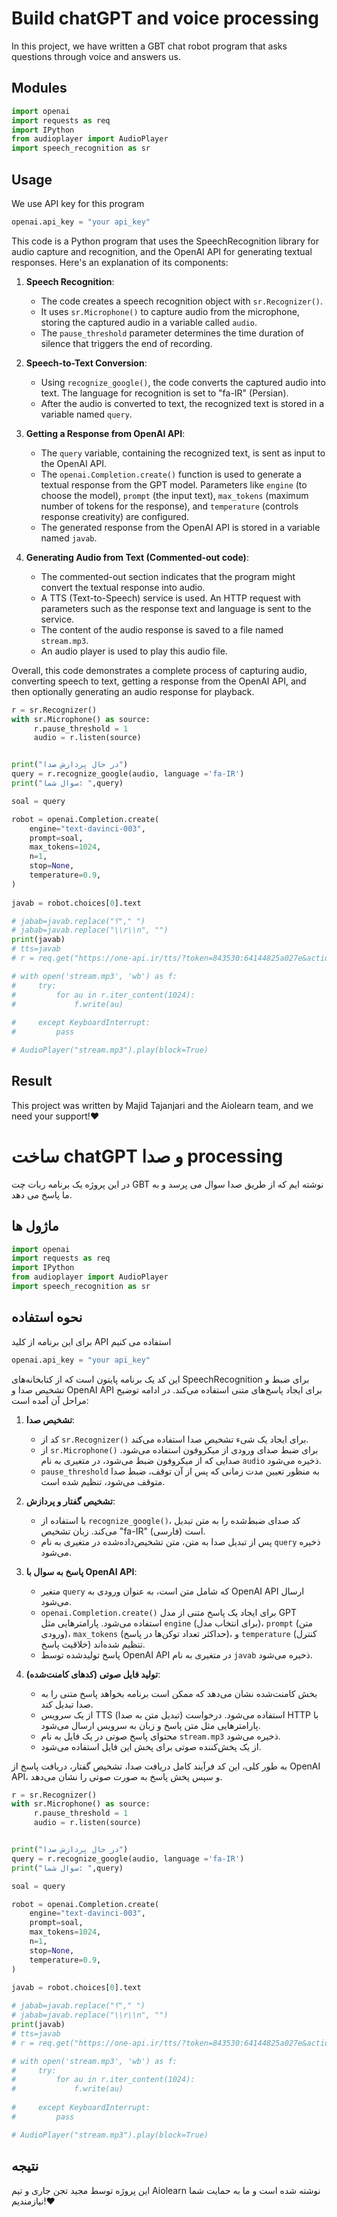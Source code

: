 # Build chatGPT and voice processing

In this project, we have written a GBT chat robot program that asks questions through voice and answers us.

## Modules

```python
import openai
import requests as req 
import IPython
from audioplayer import AudioPlayer
import speech_recognition as sr 
```

## Usage

We use API key for this program

```python
openai.api_key = "your api_key"
```

This code is a Python program that uses the SpeechRecognition library for audio capture and recognition, and the OpenAI API for generating textual responses. Here's an explanation of its components:

1. **Speech Recognition**:
   - The code creates a speech recognition object with `sr.Recognizer()`.
   - It uses `sr.Microphone()` to capture audio from the microphone, storing the captured audio in a variable called `audio`.
   - The `pause_threshold` parameter determines the time duration of silence that triggers the end of recording.

2. **Speech-to-Text Conversion**:
   - Using `recognize_google()`, the code converts the captured audio into text. The language for recognition is set to "fa-IR" (Persian).
   - After the audio is converted to text, the recognized text is stored in a variable named `query`.

3. **Getting a Response from OpenAI API**:
   - The `query` variable, containing the recognized text, is sent as input to the OpenAI API.
   - The `openai.Completion.create()` function is used to generate a textual response from the GPT model. Parameters like `engine` (to choose the model), `prompt` (the input text), `max_tokens` (maximum number of tokens for the response), and `temperature` (controls response creativity) are configured.
   - The generated response from the OpenAI API is stored in a variable named `javab`.

4. **Generating Audio from Text (Commented-out code)**:
   - The commented-out section indicates that the program might convert the textual response into audio.
   - A TTS (Text-to-Speech) service is used. An HTTP request with parameters such as the response text and language is sent to the service.
   - The content of the audio response is saved to a file named `stream.mp3`.
   - An audio player is used to play this audio file.

Overall, this code demonstrates a complete process of capturing audio, converting speech to text, getting a response from the OpenAI API, and then optionally generating an audio response for playback.

```python
r = sr.Recognizer()
with sr.Microphone() as source: 
     r.pause_threshold = 1
     audio = r.listen(source)


print("در حال پردازش صدا")
query = r.recognize_google(audio, language ='fa-IR')
print("سوال شما: ",query)

soal = query

robot = openai.Completion.create(
    engine="text-davinci-003",
    prompt=soal,
    max_tokens=1024,
    n=1,
    stop=None,
    temperature=0.9,
)
 
javab = robot.choices[0].text

# jabab=javab.replace("؟"," ")
# jabab=javab.replace("\\r\\n", "")
print(javab)
# tts=javab
# r = req.get("https://one-api.ir/tts/?token=843530:64144825a027e&action=microsoft&lang=fa-IR-FaridNeural&q="+tts, stream=True)

# with open('stream.mp3', 'wb') as f:
#     try:
#         for au in r.iter_content(1024):
#             f.write(au)
        
#     except KeyboardInterrupt:
#         pass

# AudioPlayer("stream.mp3").play(block=True)
```

## Result

This project was written by Majid Tajanjari and the Aiolearn team, and we need your support!❤️

# ساخت chatGPT و صدا processing

در این پروژه یک برنامه ربات چت GBT نوشته ایم که از طریق صدا سوال می پرسد و به ما پاسخ می دهد.

## ماژول ها

```python
import openai
import requests as req 
import IPython
from audioplayer import AudioPlayer
import speech_recognition as sr 
```

## نحوه استفاده

برای این برنامه از کلید API استفاده می کنیم

```python
openai.api_key = "your api_key"
```

این کد یک برنامه پایتون است که از کتابخانه‌های SpeechRecognition برای ضبط و تشخیص صدا و OpenAI API برای ایجاد پاسخ‌های متنی استفاده می‌کند. در ادامه توضیح مراحل آن آمده است:

1. **تشخیص صدا**:
   - کد از `sr.Recognizer()` برای ایجاد یک شیء تشخیص صدا استفاده می‌کند.
   - از `sr.Microphone()` برای ضبط صدای ورودی از میکروفون استفاده می‌شود. صدایی که از میکروفون ضبط می‌شود، در متغیری به نام `audio` ذخیره می‌شود.
   - `pause_threshold` به منظور تعیین مدت زمانی که پس از آن توقف، ضبط صدا متوقف می‌شود، تنظیم شده است.

2. **تشخیص گفتار و پردازش**:
   - با استفاده از `recognize_google()`، کد صدای ضبط‌شده را به متن تبدیل می‌کند. زبان تشخیص "fa-IR" (فارسی) است.
   - پس از تبدیل صدا به متن، متن تشخیص‌داده‌شده در متغیری به نام `query` ذخیره می‌شود.

3. **پاسخ به سوال با OpenAI API**:
   - متغیر `query` که شامل متن است، به عنوان ورودی به OpenAI API ارسال می‌شود.
   - `openai.Completion.create()` برای ایجاد یک پاسخ متنی از مدل GPT استفاده می‌شود. پارامترهایی مثل `engine` (برای انتخاب مدل)، `prompt` (متن ورودی)، `max_tokens` (حداکثر تعداد توکن‌ها در پاسخ)، و `temperature` (کنترل خلاقیت پاسخ) تنظیم شده‌اند.
   - پاسخ تولیدشده توسط OpenAI API در متغیری به نام `javab` ذخیره می‌شود.

4. **تولید فایل صوتی (کدهای کامنت‌شده)**:
   - بخش کامنت‌شده نشان می‌دهد که ممکن است برنامه بخواهد پاسخ متنی را به صدا تبدیل کند.
   - از یک سرویس TTS (تبدیل متن به صدا) استفاده می‌شود. درخواست HTTP با پارامترهایی مثل متن پاسخ و زبان به سرویس ارسال می‌شود.
   - محتوای پاسخ صوتی در یک فایل به نام `stream.mp3` ذخیره می‌شود.
   - از یک پخش‌کننده صوتی برای پخش این فایل استفاده می‌شود.

به طور کلی، این کد فرآیند کامل دریافت صدا، تشخیص گفتار، دریافت پاسخ از OpenAI API، و سپس پخش پاسخ به صورت صوتی را نشان می‌دهد.
```python
r = sr.Recognizer()
with sr.Microphone() as source: 
     r.pause_threshold = 1
     audio = r.listen(source)


print("در حال پردازش صدا")
query = r.recognize_google(audio, language ='fa-IR')
print("سوال شما: ",query)

soal = query

robot = openai.Completion.create(
    engine="text-davinci-003",
    prompt=soal,
    max_tokens=1024,
    n=1,
    stop=None,
    temperature=0.9,
)
 
javab = robot.choices[0].text

# jabab=javab.replace("؟"," ")
# jabab=javab.replace("\\r\\n", "")
print(javab)
# tts=javab
# r = req.get("https://one-api.ir/tts/?token=843530:64144825a027e&action=microsoft&lang=fa-IR-FaridNeural&q="+tts, stream=True)

# with open('stream.mp3', 'wb') as f:
#     try:
#         for au in r.iter_content(1024):
#             f.write(au)
        
#     except KeyboardInterrupt:
#         pass

# AudioPlayer("stream.mp3").play(block=True)
```

## نتیجه

این پروژه توسط مجید تجن جاری و تیم Aiolearn نوشته شده است و ما به حمایت شما نیازمندیم!❤️